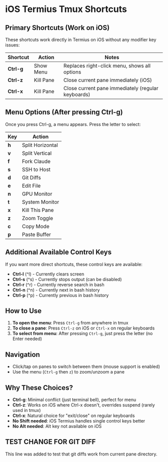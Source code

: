 # iOS Termius Tmux Shortcuts

## Primary Shortcuts (Work on iOS)

These shortcuts work directly in Termius on iOS without any modifier key issues:

| Shortcut | Action | Notes |
|----------|--------|-------|
| **Ctrl-g** | Show Menu | Replaces right-click menu, shows all options |
| **Ctrl-z** | Kill Pane | Close current pane immediately (iOS) |
| **Ctrl-x** | Kill Pane | Close current pane immediately (regular keyboards) |

## Menu Options (After pressing Ctrl-g)

Once you press Ctrl-g, a menu appears. Press the letter to select:

| Key | Action |
|-----|--------|
| **h** | Split Horizontal |
| **v** | Split Vertical |
| **f** | Fork Claude |
| **s** | SSH to Host |
| **d** | Git Diffs |
| **e** | Edit File |
| **n** | GPU Monitor |
| **t** | System Monitor |
| **x** | Kill This Pane |
| **z** | Zoom Toggle |
| **c** | Copy Mode |
| **p** | Paste Buffer |

## Additional Available Control Keys

If you want more direct shortcuts, these control keys are available:

- **Ctrl-l** (^l) - Currently clears screen
- **Ctrl-s** (^s) - Currently stops output (can be disabled)
- **Ctrl-r** (^r) - Currently reverse search in bash
- **Ctrl-n** (^n) - Currently next in bash history
- **Ctrl-p** (^p) - Currently previous in bash history

## How to Use

1. **To open the menu**: Press `Ctrl-g` from anywhere in tmux
2. **To close a pane**: Press `Ctrl-z` on iOS or `Ctrl-x` on regular keyboards
3. **To select from menu**: After pressing `Ctrl-g`, just press the letter (no Enter needed)

## Navigation

- Click/tap on panes to switch between them (mouse support is enabled)
- Use the menu (`Ctrl-g` then `z`) to zoom/unzoom a pane

## Why These Choices?

- **Ctrl-g**: Minimal conflict (just terminal bell), perfect for menu
- **Ctrl-z**: Works on iOS where Ctrl-x doesn't, overrides suspend (rarely used in tmux)
- **Ctrl-x**: Natural choice for "exit/close" on regular keyboards
- **No Shift needed**: iOS Termius handles single control keys better
- **No Alt needed**: Alt key not available on iOS

## TEST CHANGE FOR GIT DIFF
This line was added to test that git diffs work from current pane directory.